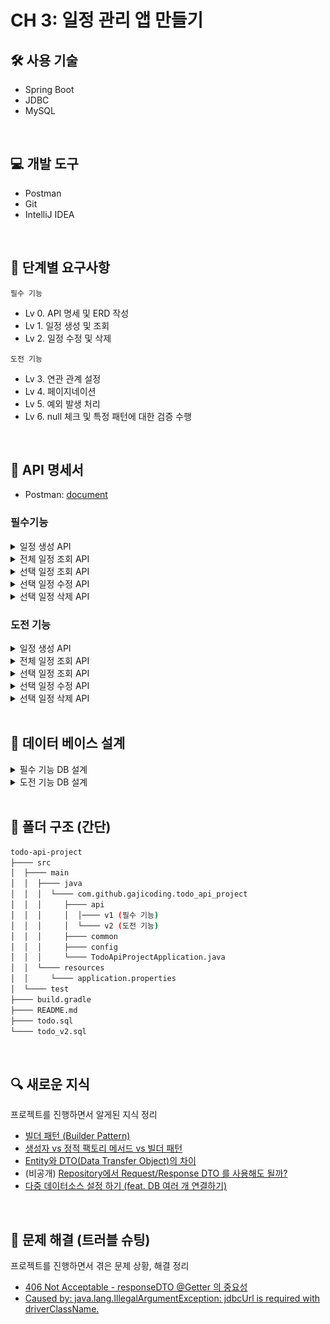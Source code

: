 # CH 3: 일정 관리 앱 만들기
## 🛠 사용 기술
- Spring Boot
- JDBC
- MySQL

<br>

## 💻 개발 도구
- Postman
- Git
- IntelliJ IDEA

<br>

## 📝 단계별 요구사항
`필수 기능`
- Lv 0. API 명세 및 ERD 작성
- Lv 1. 일정 생성 및 조회
- Lv 2. 일정 수정 및 삭제

`도전 기능`
- Lv 3. 연관 관계 설정
- Lv 4. 페이지네이션
- Lv 5. 예외 발생 처리
- Lv 6. null 체크 및 특정 패턴에 대한 검증 수행

<br>

## 📜 API 명세서
- Postman: [document](https://documenter.getpostman.com/view/44635744/2sB2j9687J)

### 필수기능

[//]: # (일정 생성)
<details>
<summary>일정 생성 API</summary>

- Method: POST
- URL: `/api/v1/todos`
- Request Body
```json5
{
  "title": "Spring 공부",
  "contents": "Spring 기초 1~3주차 강의 학습",
  "author": "김나경",
  "password": "1234"
}
```
- Response (201 Created)

```json
{
  "id": 1,
  "title": "Spring 공부",
  "contents": "Spring 기초 1~3주차 강의 학습",
  "author": "김나경",
  "createdAt": "2025-05-10T09:00:00+09:00",
  "updatedAt": "2025-05-10T09:00:00+09:00"
}
```
</details>

[//]: # (전체 일정 조회)
<details>
<summary>전체 일정 조회 API</summary>

- Method: GET
- URL: `/api/v1/todos`
- Query Parameters
    - updatedAt: 수정일
        - type: String
        - format: YYYY-MM-DD
        - required: false
    - author: 작성자명
        - type: String
        - required: false
- Response (200 OK)
```json
[
  {
    "id": 1,
    "title": "Spring 공부",
    "contents": "Spring 기초 1~3주차 강의 학습",
    "author": "김나경",
    "createdAt": "2025-05-10T09:00:00+09:00",
    "updatedAt": "2025-05-10T09:00:00+09:00"
  },
  {
    "id": 2,
    "title": "Java 복습",
    "contents": "Java 실습 복습",
    "author": "김나나",
    "createdAt": "2025-05-11T09:00:00+09:00",
    "updatedAt": "2025-05-11T09:00:00+09:00"
  }
]
```
</details>

[//]: # (선택 일정 조회)
<details>
<summary>선택 일정 조회 API</summary>

- Method: GET
- URL: `/api/v1/todos/{id}`
- Response (200 OK)
```json
{
  "id": 1,
  "title": "Spring 공부",
  "contents": "Spring 기초 1~3주차 강의 학습",
  "author": "김나경",
  "createdAt": "2025-05-10T09:00:00+09:00",
  "updatedAt": "2025-05-10T09:00:00+09:00"
}
```
- Response (404 Not Found)
```json
{
  "error": "해당 일정이 존재하지 않습니다."
}
```

</details>

[//]: # (선택 일정 수정)
<details>
<summary>선택 일정 수정 API</summary>

- Method: PATCH
- URL: `/api/v1/todos/{id}`
- Request Body
```json5
{
  "title": "Spring 심화 공부",
  "contents": "Spring 심화 1~3주차 강의 학습",
  "author": "김나경",
  "password": "1234"
}
```

- Response (200 OK)
```json
{
  "id": 1,
  "title": "Spring 심화 공부",
  "contents": "Spring 심화 1~3주차 강의 학습",
  "author": "김나경",
  "createdAt": "2025-05-10T09:00:00+09:00",
  "updatedAt": "2025-05-12T09:00:00+09:00"
}
```
- Response (404 Not Found)
```json
{
  "error": "해당 일정이 존재하지 않습니다."
}
```
- Response (403 Forbidden)
```json
{
  "error": "비밀번호가 일치하지 않습니다."
}
```
</details>

[//]: # (선택 일정 삭제)
<details>
<summary>선택 일정 삭제 API</summary>

- Method: POST
- URL: `/api/v1/todos/{id}`
- Request Body
```json5
{
  "password": "1234"
}
```

- Response (200 OK)
```json
{
  "message": "일정이 성공적으로 삭제되었습니다."
}
```
- Response (404 Not Found)
```json
{
  "error": "해당 일정이 존재하지 않습니다."
}
```
- Response (403 Forbidden)
```json
{
  "error": "비밀번호가 일치하지 않습니다."
}
```
</details>


### 도전 기능
[//]: # (일정 생성)
<details>
<summary>일정 생성 API</summary>

- Method: POST
- URL: `/api/v2/todos`
- Request Body
```json5
{
  "title": "Spring 공부",
  "contents": "Spring 기초 1~3주차 강의 학습",
  "authorId": 1,
  "password": "1234"
}
```
- Response (201 Created)

```json
{
  "id": 13,
  "title": "Spring 공부",
  "contents": "Spring 기초 1~3주차 강의 학습",
  "author": {
    "id": 1,
    "name": "김나경",
    "email": "gajicoding@gmail.com",
    "createdAt": "2025-05-12T14:33:11",
    "updatedAt": "2025-05-12T18:49:16"
  },
  "createdAt": "2025-05-12T14:33:11",
  "updatedAt": "2025-05-12T18:49:16"
}
```
</details>

[//]: # (전체 일정 조회)
<details>
<summary>전체 일정 조회 API</summary>

- Method: GET
- URL: `/api/v2/todos`
- Query Parameters
    - updatedAt: 수정일
        - type: String
        - format: YYYY-MM-DD
        - required: false
    - authorId: 작성자 ID
        - type: Long
        - required: false
    - page: 페이지 번호
        - type: int
        - required: false
    - size: 페이지 크기
        - type: int
        - required: false
- Response (200 OK)
```json
{
  "data": [
    {
      "id": 10,
      "title": "Spring 공부",
      "contents": "Spring 기초 1~3주차 강의 학습",
      "author": {
        "id": 1,
        "name": "김나경",
        "email": "gajicoding@gmail.com",
        "createdAt": "2025-05-12T14:33:11",
        "updatedAt": "2025-05-12T17:18:45"
      },
      "createdAt": "2025-05-12T14:33:11",
      "updatedAt": "2025-05-12T17:18:45"
    },
    {
      "id": 11,
      "title": "Spring 공부",
      "contents": "Spring 기초 1~3주차 강의 학습",
      "author": {
        "id": 1,
        "name": "김나경",
        "email": "gajicoding@gmail.com",
        "createdAt": "2025-05-12T14:33:11",
        "updatedAt": "2025-05-12T17:18:45"
      },
      "createdAt": "2025-05-12T14:33:11",
      "updatedAt": "2025-05-12T17:18:45"
    }
  ],
  "page": 1,
  "size": 2,
  "totalElements": 10,
  "totalPages": 5
}
```
</details>

[//]: # (선택 일정 조회)
<details>
<summary>선택 일정 조회 API</summary>

- Method: GET
- URL: `/api/v2/todos/{id}`
- Response (200 OK)
```json
{
  "id": 1,
  "title": "Spring 심화 공부1",
  "contents": "Spring 심화 1~3주차 강의 학습",
  "author": {
    "id": 1,
    "name": "김나경",
    "email": "gajicoding@gmail.com",
    "createdAt": "2025-05-12T14:33:11",
    "updatedAt": "2025-05-12T17:17:58"
  },
  "createdAt": "2025-05-12T14:33:11",
  "updatedAt": "2025-05-12T17:17:58"
}
```

</details>

[//]: # (선택 일정 수정)
<details>
<summary>선택 일정 수정 API</summary>

- Method: PATCH
- URL: `/api/v2/todos/{id}`
- Request Body
```json5
{
  "title": "Spring 심화 공부1",
  "contents": "Spring 심화 1~3주차 강의 학습",
  "authorId": 1,
  "password": "1234"
}
```

- Response (200 OK)
```json
{
  "id": 1,
  "title": "Spring 심화 공부1",
  "contents": "Spring 심화 1~3주차 강의 학습",
  "author": {
    "id": 1,
    "name": "김나경",
    "email": "gajicoding@gmail.com",
    "createdAt": "2025-05-12T14:33:11",
    "updatedAt": "2025-05-12T17:17:58"
  },
  "createdAt": "2025-05-12T14:33:11",
  "updatedAt": "2025-05-12T17:17:58"
}
```
</details>

[//]: # (선택 일정 삭제)
<details>
<summary>선택 일정 삭제 API</summary>

- Method: POST
- URL: `/api/v2/todos/{id}`
- Request Body
```json5
{
  "authorId": 1,
  "password": "1234"
}
```

- Response (200 OK)
```json
{
  "message": "일정이 성공적으로 삭제되었습니다."
}
```
</details>

<br>

## 🧮 데이터 베이스 설계
<details>
<summary>필수 기능 DB 설계</summary>

- 개념적 설계:
    - ![er](./images/er.png)
- 논리적 설계(ERD):
    - ![erd](./images/erd.png)
- 물리적 설계(SQL):
    - [todo.sql](./todo.sql)
    - ![erdE](./images/erdE.png)
</details>

<details>
<summary>도전 기능 DB 설계</summary>

- 개념적 설계:
    - ![er2](./images/er2.png)
- 논리적 설계(ERD):
    - ![erd2](./images/erd2.png)
- 물리적 설계(SQL):
    - [todo_v2.sql](./todo_v2.sql)
    - ![erdE2](./images/erdE2.png)
</details>

<br>

## 📁 폴더 구조 (간단)
```bash
todo-api-project
├──── src
│  ├──── main
│  │  ├──── java
│  │  │  └──── com.github.gajicoding.todo_api_project
│  │  │     ├──── api
│  │  │     │  │──── v1 (필수 기능)
│  │  │     │  └──── v2 (도전 기능)
│  │  │     ├──── common
│  │  │     ├──── config
│  │  │     └──── TodoApiProjectApplication.java
│  │  └──── resources
│  │     └──── application.properties
│  └──── test
├──── build.gradle
├──── README.md
├──── todo.sql
└──── todo_v2.sql
```

<br>

## 🔍 새로운 지식
프로젝트를 진행하면서 알게된 지식 정리
- [빌더 패턴 (Builder Pattern)](https://gajicoding.tistory.com/325)
- [생성자 vs 정적 팩토리 메서드 vs 빌더 패턴](https://gajicoding.tistory.com/327)
- [Entity와 DTO(Data Transfer Object)의 차이](https://gajicoding.tistory.com/324)
- (비공개) [Repository에서 Request/Response DTO 를 사용해도 될까?](https://gajicoding.tistory.com/328)
- [다중 데이터소스 설정 하기 (feat. DB 여러 개 연결하기)](https://gajicoding.tistory.com/331)

<br>

## 🧰 문제 해결 (트러블 슈팅)
프로젝트를 진행하면서 겪은 문제 상황, 해결 정리
- [406 Not Acceptable - responseDTO @Getter 의 중요성](https://gajicoding.tistory.com/329)
- [Caused by: java.lang.IllegalArgumentException: jdbcUrl is required with driverClassName.](https://gajicoding.tistory.com/332)